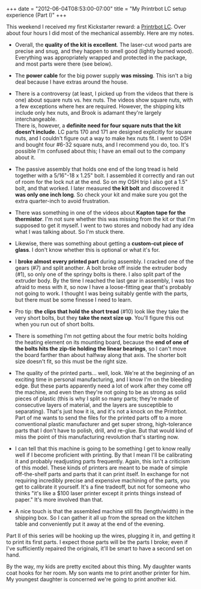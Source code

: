 ﻿+++
date = "2012-06-04T08:53:00-07:00"
title = "My Printrbot LC setup experience (Part I)"
+++



This weekend I received my first Kickstarter reward: a [Printrbot
LC](http://printrbot.com/shop/printrbot-lc/). Over about four hours I did most
of the mechanical assembly. Here are my notes.

  * Overall, the **quality of the kit is excellent**. The laser-cut wood parts are precise and snug, and they happen to smell good (lightly burned wood). Everything was appropriately wrapped and protected in the package, and most parts were there (see below).
  * The **power cable** for the big power supply **was missing**. This isn't a big deal because I have extras around the house.
  * There is a controversy (at least, I picked up from the videos that there is one) about square nuts vs. hex nuts. The videos show square nuts, with a few exceptions where hex are required. However, the shipping kits include only hex nuts, and Brook is adamant they're largely interchangeable.  
There is, however, a **definite need for four square nuts that the kit doesn't
include**. LC parts 170 and 171 are designed explicitly for square nuts, and I
couldn't figure out a way to make hex nuts fit. I went to OSH and bought four
#6-32 square nuts, and I recommend you do, too. It's possible I'm confused
about this; I have an email out to the company about it.

  * The passive assembly that holds one end of the long tread is held together with a 5/16"-18 x 1.25" bolt. I assembled it correctly and ran out of room for the lock nut at the end. So on my OSH trip I also got a 1.5" bolt, and that worked. I later measured **the kit bolt** and discovered it **was only one inch long**. So check your kit and make sure you got the extra quarter-inch to avoid frustration.
  * There was something in one of the videos about **Kapton tape for the thermistor**. I'm not sure whether this was missing from the kit or that I'm supposed to get it myself. I went to two stores and nobody had any idea what I was talking about. So I'm stuck there.
  * Likewise, there was something about getting a **custom-cut piece of glass**. I don't know whether this is optional or what it's for.
  * I **broke almost every printed part** during assembly. I cracked one of the gears (#7) and split another. A bolt broke off inside the extruder body (#1), so only one of the springy bolts is there. I also split part of the extruder body. By the time I reached the last gear in assembly, I was too afraid to mess with it, so now I have a loose-fitting gear that's probably not going to work. I thought I was being suitably gentle with the parts, but there must be some finesse I need to learn.
  * Pro tip: **the clips that hold the short tread** (#10) look like they take the very short bolts, but they **take the next size up**. You'll figure this out when you run out of short bolts.
  * There is something I'm not getting about the four metric bolts holding the heating element on its mounting board, because the **end of one of the bolts hits the zip-tie holding the linear bearings**, so I can't move the board farther than about halfway along that axis. The shorter bolt size doesn't fit, so this must be the right size.
  * The quality of the printed parts… well, look. We're at the beginning of an exciting time in personal manufacturing, and I know I'm on the bleeding edge. But these parts apparently need a lot of work after they come off the machine, and even then they're not going to be as strong as solid pieces of plastic (this is why I split so many parts; they're made of consecutive layers of material, and the layers are susceptible to separating). That's just how it is, and it's not a knock on the Printrbot. Part of me wants to send the files for the printed parts off to a more conventional plastic manufacturer and get super strong, high-tolerance parts that I don't have to polish, drill, and re-glue. But that would kind of miss the point of this manufacturing revolution that's starting now.
  * I can tell that this machine is going to be something I get to know really well if I become proficient with printing. By that I mean I'll be calibrating it and probably readjusting parts frequently. Again, this isn't a criticism of this model. These kinds of printers are meant to be made of simple off-the-shelf parts and parts that it can print itself. In exchange for not requiring incredibly precise and expensive machining of the parts, you get to calibrate it yourself. It's a fine tradeoff, but not for someone who thinks "it's like a $100 laser printer except it prints things instead of paper." It's more involved than that.
  * A nice touch is that the assembled machine still fits (length/width) in the shipping box. So I can gather it all up from the spread on the kitchen table and conveniently put it away at the end of the evening.

Part II of this series will be hooking up the wires, plugging it in, and
getting it to print its first parts. I expect those parts will be the parts I
broke; even if I've sufficiently repaired the originals, it'll be smart to
have a second set on hand.

By the way, my kids are pretty excited about this thing. My daughter wants
coat hooks for her room. My son wants me to print another printer for him. My
youngest daughter is concerned we're going to print another kid.

